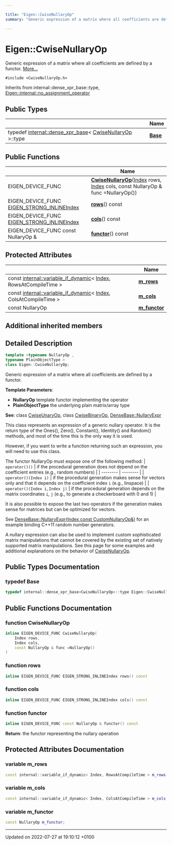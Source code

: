 ```yaml
---

title: "Eigen::CwiseNullaryOp"
summary: "Generic expression of a matrix where all coefficients are defined by a functor. "

---
```


# Eigen::CwiseNullaryOp



Generic expression of a matrix where all coefficients are defined by a functor.  [More...](#detailed-description)


`#include <CwiseNullaryOp.h>`

Inherits from internal::dense_xpr_base::type, [Eigen::internal::no_assignment_operator](http://example.org/classes/classeigen_1_1internal_1_1no__assignment__operator/)

## Public Types

|                | Name           |
| -------------- | -------------- |
| typedef <a href="http://example.org/classes/structeigen_1_1internal_1_1dense__xpr__base/">internal::dense_xpr_base</a>< <a href="http://example.org/classes/classeigen_1_1cwisenullaryop/">CwiseNullaryOp</a> >::type | **[Base](http://example.org/classes/classeigen_1_1cwisenullaryop/#typedef-base)**  |

## Public Functions

|                | Name           |
| -------------- | -------------- |
| EIGEN_DEVICE_FUNC | **[CwiseNullaryOp](http://example.org/classes/classeigen_1_1cwisenullaryop/#function-cwisenullaryop)**(<a href="http://example.org/namespaces/namespaceeigen/#typedef-index">Index</a> rows, <a href="http://example.org/namespaces/namespaceeigen/#typedef-index">Index</a> cols, const NullaryOp & func =NullaryOp()) |
| EIGEN_DEVICE_FUNC <a href="http://example.org/files/macros_8h/#define-eigen-strong-inline">EIGEN_STRONG_INLINE</a><a href="http://example.org/namespaces/namespaceeigen/#typedef-index">Index</a> | **[rows](http://example.org/classes/classeigen_1_1cwisenullaryop/#function-rows)**() const |
| EIGEN_DEVICE_FUNC <a href="http://example.org/files/macros_8h/#define-eigen-strong-inline">EIGEN_STRONG_INLINE</a><a href="http://example.org/namespaces/namespaceeigen/#typedef-index">Index</a> | **[cols](http://example.org/classes/classeigen_1_1cwisenullaryop/#function-cols)**() const |
| EIGEN_DEVICE_FUNC const NullaryOp & | **[functor](http://example.org/classes/classeigen_1_1cwisenullaryop/#function-functor)**() const |

## Protected Attributes

|                | Name           |
| -------------- | -------------- |
| const <a href="http://example.org/classes/classeigen_1_1internal_1_1variable__if__dynamic/">internal::variable_if_dynamic</a>< <a href="http://example.org/namespaces/namespaceeigen/#typedef-index">Index</a>, RowsAtCompileTime > | **[m_rows](http://example.org/classes/classeigen_1_1cwisenullaryop/#variable-m-rows)**  |
| const <a href="http://example.org/classes/classeigen_1_1internal_1_1variable__if__dynamic/">internal::variable_if_dynamic</a>< <a href="http://example.org/namespaces/namespaceeigen/#typedef-index">Index</a>, ColsAtCompileTime > | **[m_cols](http://example.org/classes/classeigen_1_1cwisenullaryop/#variable-m-cols)**  |
| const NullaryOp | **[m_functor](http://example.org/classes/classeigen_1_1cwisenullaryop/#variable-m-functor)**  |

## Additional inherited members


## Detailed Description

```cpp
template <typename NullaryOp ,
typename PlainObjectType >
class Eigen::CwiseNullaryOp;
```

Generic expression of a matrix where all coefficients are defined by a functor. 

**Template Parameters**: 

  * **NullaryOp** template functor implementing the operator 
  * **PlainObjectType** the underlying plain matrix/array type


**See**: class <a href="http://example.org/classes/classeigen_1_1cwiseunaryop/">CwiseUnaryOp</a>, class <a href="http://example.org/classes/classeigen_1_1cwisebinaryop/">CwiseBinaryOp</a>, <a href="http://example.org/classes/classeigen_1_1densebase/#function-nullaryexpr">DenseBase::NullaryExpr</a>


This class represents an expression of a generic nullary operator. It is the return type of the Ones(), Zero(), Constant(), Identity() and Random() methods, and most of the time this is the only way it is used.

However, if you want to write a function returning such an expression, you will need to use this class.

The functor NullaryOp must expose one of the following method: 
| <code>operator()()</code> | if the procedural generation does not depend on the coefficient entries (e.g., random numbers)  |
|  -------- | -------- |
| <code>operator()(Index i)</code> | if the procedural generation makes sense for vectors only and that it depends on the coefficient index <code>i</code> (e.g., linspace)   |
| <code>operator()(Index i,Index j)</code> | if the procedural generation depends on the matrix coordinates <code>i</code>, <code>j</code> (e.g., to generate a checkerboard with 0 and 1)  |



It is also possible to expose the last two operators if the generation makes sense for matrices but can be optimized for vectors.

See <a href="http://example.org/classes/classeigen_1_1densebase/#function-nullaryexpr">DenseBase::NullaryExpr(Index,const CustomNullaryOp&)</a> for an example binding C++11 random number generators.

A nullary expression can also be used to implement custom sophisticated matrix manipulations that cannot be covered by the existing set of natively supported matrix manipulations. See this page for some examples and additional explanations on the behavior of <a href="http://example.org/classes/classeigen_1_1cwisenullaryop/">CwiseNullaryOp</a>.

## Public Types Documentation

### typedef Base

```cpp
typedef internal::dense_xpr_base<CwiseNullaryOp>::type Eigen::CwiseNullaryOp< NullaryOp, PlainObjectType >::Base;
```


## Public Functions Documentation

### function CwiseNullaryOp

```cpp
inline EIGEN_DEVICE_FUNC CwiseNullaryOp(
    Index rows,
    Index cols,
    const NullaryOp & func =NullaryOp()
)
```


### function rows

```cpp
inline EIGEN_DEVICE_FUNC EIGEN_STRONG_INLINEIndex rows() const
```


### function cols

```cpp
inline EIGEN_DEVICE_FUNC EIGEN_STRONG_INLINEIndex cols() const
```


### function functor

```cpp
inline EIGEN_DEVICE_FUNC const NullaryOp & functor() const
```


**Return**: the functor representing the nullary operation 

## Protected Attributes Documentation

### variable m_rows

```cpp
const internal::variable_if_dynamic< Index, RowsAtCompileTime > m_rows;
```


### variable m_cols

```cpp
const internal::variable_if_dynamic< Index, ColsAtCompileTime > m_cols;
```


### variable m_functor

```cpp
const NullaryOp m_functor;
```


-------------------------------

Updated on 2022-07-27 at 19:10:12 +0100